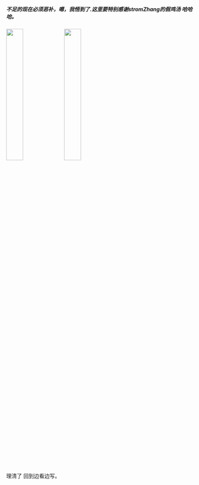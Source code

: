 ##### 不足的现在必须恶补，嗯，我悟到了.这里要特别感谢stromZhang的假鸡汤 哈哈哈。
<img src="https://github.com/HarkBen/RainBowFor-Android/blob/master/pictures/pig.png" width="30%" />
<img src="https://github.com/HarkBen/RainBowFor-Android/blob/master/pictures/login.png" width="30%" />

理清了 回到边看边写。